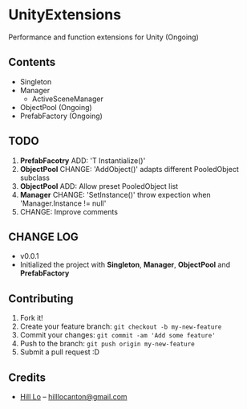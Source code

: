 # UnityExtensions
Performance and function extensions for Unity (Ongoing)

## Contents
* Singleton
* Manager
  * ActiveSceneManager
* ObjectPool (Ongoing)
* PrefabFactory (Ongoing)

## TODO
1. **PrefabFacotry** ADD: 'T Instantialize<T>()'
2. **ObjectPool** CHANGE: 'AddObject()' adapts different PooledObject subclass
3. **ObjectPool** ADD: Allow preset PooledObject list
4. **Manager** CHANGE: 'SetInstance()' throw expection when 'Manager.Instance != null'
5. CHANGE: Improve comments

## CHANGE LOG
* v0.0.1
 * Initialized the project with **Singleton**, **Manager**, **ObjectPool** and **PrefabFactory**
 
## Contributing
1. Fork it!
2. Create your feature branch: `git checkout -b my-new-feature`
3. Commit your changes: `git commit -am 'Add some feature'`
4. Push to the branch: `git push origin my-new-feature`
5. Submit a pull request :D

## Credits
* [Hill Lo](http://hilllo.com/) – hilllocanton@gmail.com

